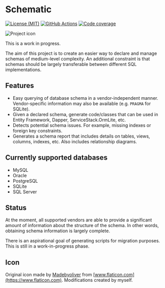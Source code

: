 # Schematic

[![License (MIT)](https://img.shields.io/badge/license-MIT-blue.svg)](https://opensource.org/licenses/MIT) [![GitHub Actions](https://github.com/sjp/Schematic/actions/workflows/ci.yml/badge.svg)](https://github.com/sjp/Schematic/actions/workflows/ci.yml) [![Code coverage](https://img.shields.io/codecov/c/gh/sjp/Schematic/master?logo=codecov)](https://codecov.io/gh/sjp/Schematic)

![Project icon](database.png)

This is a work in progress.

The aim of this project is to create an easier way to declare and manage schemas of medium-level complexity. An additional constraint is that schemas should be largely transferable between different SQL implementations.

## Features

* Easy querying of database schema in a vendor-independent manner. Vendor-specific information may also be available (e.g. `PRAGMA` for SQLite).
* Given a declared schema, generate code/classes that can be used in Entity Framework, Dapper, ServiceStack.OrmLite, etc.
* Detects potential schema issues. For example, missing indexes or foreign key constraints.
* Generates a schema report that includes details on tables, views, columns, indexes, etc. Also includes relationship diagrams.

## Currently supported databases

* MySQL
* Oracle
* PostgreSQL
* SQLite
* SQL Server

## Status

At the moment, all supported vendors are able to provide a significant amount of information about the structure of the schema. In other words, obtaining schema information is largely complete.

There is an aspirational goal of generating scripts for migration purposes. This is still in a work-in-progress phase.

## Icon

Original icon made by [Madebyoliver](https://dribbble.com/olivers) from [www.flaticon.com](https://www.flaticon.com). Modifications created by myself.
